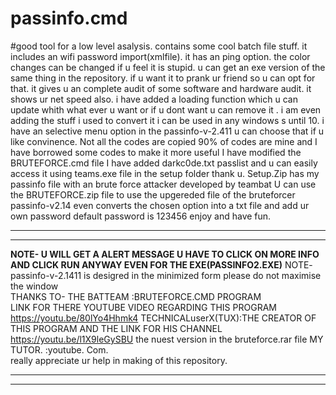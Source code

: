 # passinfo.cmd
#good tool for a low level asalysis.
 contains some cool batch file stuff.
 it includes an wifi password import(xmlfile).
 it has an ping option. 
 the color changes can be changed if u feel it is stupid. 
 u can get an exe version of the same thing in the repository.
 if u want it to prank ur friend so u can opt for that.
 it gives u an complete audit of some software and hardware audit.
 it shows ur net speed also.
 i have added a loading function which u can update whith what ever u want or if u dont want u can remove it .
 i am even adding the stuff i used to convert it i can be used in any windows s until 10.
 i have an selective menu option in the passinfo-v-2.411 u can choose that if u like convinence.
 Not all the codes are copied 90% of codes are mine and I have borrowed some codes to make it more useful 
 I have modified the BRUTEFORCE.cmd file I have added darkc0de.txt passlist and u can easily access it using teams.exe file in the setup folder thank u.
 Setup.Zip has my passinfo file with an brute force attacker developed by teambat 
 U can use the BRUTEFORCE.zip file to use the upgereded file of the bruteforcer 
 passinfo-v2.14 even converts the chosen option into a txt file and add ur own password default password is 123456
 enjoy and have fun.
 ********************************************************************************************************************************************************
 ********************************************************************************************************************************************************
 **NOTE- U WILL GET A ALERT MESSAGE U HAVE TO CLICK ON MORE INFO AND CLICK RUN ANYWAY EVEN FOR THE EXE(PASSINFO2.EXE)**
   NOTE- passinfo-v-2.1411 is desigred in the minimized form please do not maximise the window                       
   THANKS TO- 
   THE BATTEAM :BRUTEFORCE.CMD  PROGRAM  
                LINK FOR THERE YOUTUBE VIDEO REGARDING THIS PROGRAM https://youtu.be/80lYo4Hhmk4
   TECHNICALuserX(TUX):THE CREATOR OF THIS PROGRAM AND THE LINK FOR HIS CHANNEL https://youtu.be/l1X9leGySBU the nuest version in the bruteforce.rar file
   MY TUTOR.  :youtube. Com.                                                                              
   really appreciate ur help in making of this repository.                                                
 ********************************************************************************************************************************************************
 ********************************************************************************************************************************************************
